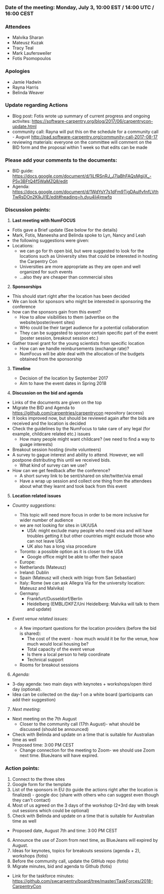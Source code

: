 ### Date of the meeting: Monday, July 3, 10:00 EST / 14:00 UTC / 16:00 CEST

### Attendees
- Malvika Sharan
- Mateusz Kuzak
- Tracy Teal
- Mark Laufersweiler 
- Fotis Psomopoulos

### Apologies
- Jamie Hadwin
- Rayna Harris 
- Belinda Weaver

### Update regarding Actions
- Blog post: Fotis wrote up summary of current progress and ongoing activites: https://software-carpentry.org/blog/2017/06/carpentrycon-update.html
- community call: Rayna will put this on the schedule for a community call - August  http://pad.software-carpentry.org/community-call-2017-08-17
- reviewing materials: everyone on the committee will comment on the BID form and the proposal within 1 week so that edits can be made

### Please add your comments to the documents:
- BID guide: https://docs.google.com/document/d/1iLfRSnRJ_J7laBhFAQsMgjiX_-P5v3BFtQ4f5WaMZQ8/edit
- Agenda: https://docs.google.com/document/d/1WdYsY7s1dFm9TigDAuIfvfnfLVthTwRsDOn2KIkJl1E/edit#heading=h.dyu4li4jmwfq

### Discussion points:

1) __Last meeting with NumFOCUS__

  - Fotis gave a Brief update (See below for the details)
  - Mark, Fotis, Maneesha and Belinda spoke to Lyn, Nancy and Leah
  - the following suggestions were given: 
  - Locations: 
    - we can go for th open bid, but were suggested to look for the locations such as University sites that could be interested in hosting the Carpentry Con
    - Universities are more appropriate as they are open and well organized for such events
    - ...also they are cheaper than commercial sites

2) __Sponsorships__

  - This should start right after the location has been decided
  - We can look for sponsors who might be interested in sponsoring the conference
  - how can the sponsors gain from this event?
    - How to allow visibilities to them (advertise on the website/poster/event sites)
    - WHo could be their target audience for a potential collaboration
    - They can be suggested to sponsor certain specific part of the event (poster session, breakout session etc.)
  - Gather travel grant for the young scientists from specific location
    - How can we handle reimbursements (exchange rate)?
    - NumFocus will be able deal with the allocation of the budgets obtained from the sponsorship

3) __Timeline__

    - Decision of the location by September 2017
    - Aim to have the event dates in Spring 2018

4) __Discussion on the bid and agenda__

  - Links of the documents are given on the top
  - Migrate the BID and Agenda to https://github.com/carpentries/carpentrycon repository (access)
  - It looks improved now, but should be reviewed again after the bids are received and the location is decided
  - Check the guidelines by the NumFocus to take care of any legal (for example, childcare related etc.) issues
    - How many people might want childcare? (we need to find a way to guage interests)
  - Breakout session hosting (invite volunteers)
  - A survey to gague interest and ability to attend. However, we will postpone distributing this until we received bids.
     - What kind of survey can we use?
  - How can we get feedback after the conference?
    - A short survey link to be sent/shared on site/twitter/via email
    - Have a wrap up session and collect one thing from the attendees about what they learnt and took back from this event

5) __Location related issues__

- _Country suggestions:_
  - This topic will need more focus in order to be more inclusive for wider number of audience
  - we are not looking for sites in UK/USA
    - USA: might exclude many people who need visa and will have troubles getting it but other countries might exclude those who can not leave USA 
    - UK also has a long visa procedure
  - Toronto: a possible option as it is closer to the USA
    - Google office might be able to offer their space
  - Europe:
  - Netherlands (Mateusz)
  - Ireland: Dublin
  - Spain (Mateusz will check with Inigo from San Sebastian)
  - Italy: Rome (we can ask Allegra Via for the university location: Mateusz and Malvika)
  - Germany: 
    - Frankfurt/Dusseldorf/Berlin
    - Heidelberg (EMBL/DKFZ/Uni Heidelberg: Malvika will talk to them and update)

- _Event venue related issues:_
  - A few important questions for the location providers (before the bid is shared):
    - The cost of the event - how much would it be for the venue, how much would local housing be?
    - Total capacity of the event venue
    - Is there a local person to help coordinate
    - Technical support
  - Rooms for breakout sessions

6) _Agenda:_
  - 3-day agenda: two main days with keynotes + workshops/open third day (optional).
  - Idea can be collected on the day-1 on a white board (participants can add their suggestion)
   
7) _Next meeting:_
  - Next meeting on the 7th August
    - Closer to the community call (17th August)- what should be discussed (should be announced) 
  - Check with Belinda and update on a time that is suitable for Australian time as well
  - Proposed time: 3:00 PM CEST
    - Change connection for the meeting to Zoom- we should use Zoom next time. BlueJeans will have expired.

### Action points:

1. Connect to the three sites
2. Google form for the template
3. List of the sponsors in EU (to guide the actions right after the location is finalized) -  google doc (share with others who can suggest even though they can't contact)
4. Most of us agreed on the 3 days of the workshop (2+3rd day with break out sessions which could be optional)
5. Check with Belinda and update on a time that is suitable for Australian time as well
  - Proposed date, August 7th and time: 3:00 PM CEST
6. Announce the use of Zoom from next time, as BlueJeans will expired by August.
7. Ideas for keynotes, topics for breakouts sessions (agenda + 2), workshops (fotis)
8. Before the community call, update the GitHub repo (fotis)
9. Migrate minutes, bid and agenda to Github (fotis)
  - Link for the taskforce minutes: https://github.com/swcarpentry/board/tree/master/TaskForces/2018-CarpentryCon
